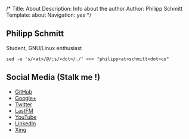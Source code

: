 /*
Title: About
Description: Info about the author
Author: Philipp Schmitt
Template: about
Navigation: yes
*/

## Philipp Schmitt

Student, GNU/Linux enthusiast

    sed -e 's/<at>/@/;s/<dot>/./' <<< "philipp<at>schmitt<dot>co"

## Social Media (Stalk me !)

<div id="stalk-section" markdown="1">

* <span class="github">[<i class="fa fa-fw fa-github-square"></i> GitHub](https://www.github.com/pschmitt)</span>
* <span class="google-plus">[<i class="fa fa-fw fa-google-plus-square"></i> Google+](https://plus.google.com/u/0/111748235994603810778/posts)<span>
* <span class="twitter">[<i class="fa fa-fw fa-twitter-square"></i> Twitter](https://twitter.com/pppschmitt)</span>
* <span class="lastfm">[<i class="fa fa-fw icon-lastfm-rect"></i> LastFM](http://www.last.fm/user/pppschmitt)</span>
* <span class="youtube">[<i class="fa fa-fw fa-youtube-square"></i> YouTube](https://www.youtube.com/user/pppschmitt)</span>
* <span class="linkedin">[<i class="fa fa-fw fa-linkedin-square"></i> LinkedIn](http://www.linkedin.com/in/pschmitt)</span>
* <span class="xing">[<i class="fa fa-fw fa-xing-square"></i> Xing](https://www.xing.com/profile/Philipp_Schmitt19)</span>

</div>
